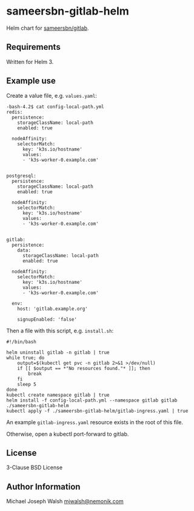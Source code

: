 # sameersbn-gitlab-helm

Helm chart for [sameersbn/gitlab](https://github.com/sameersbn/docker-gitlab).

## Requirements

Written for Helm 3.

## Example use

Create a value file, e.g. `values.yaml`:

```
-bash-4.2$ cat config-local-path.yml
redis:
  persistence:
    storageClassName: local-path
    enabled: true

  nodeAffinity:
    selectorMatch:
      key: 'k3s.io/hostname'
      values:
      - 'k3s-worker-0.example.com'


postgresql:
  persistence:
    storageClassName: local-path
    enabled: true

  nodeAffinity:
    selectorMatch:
      key: 'k3s.io/hostname'
      values:
      - 'k3s-worker-0.example.com'


gitlab:
  persistence:
    data:
      storageClassName: local-path
      enabled: true

  nodeAffinity:
    selectorMatch:
      key: 'k3s.io/hostname'
      values:
      - 'k3s-worker-0.example.com'

  env:
    host: 'gitlab.example.org'

    signupEnabled: 'false'
```

Then a file with this script, e.g. `install.sh`:

```
#!/bin/bash

helm uninstall gitlab -n gitlab | true
while true; do
    output=$(kubectl get pvc -n gitlab 2>&1 >/dev/null)
    if [[ $output == *"No resources found."* ]]; then
        break
    fi
    sleep 5
done
kubectl create namespace gitlab | true
helm install -f config-local-path.yml --namespace gitlab gitlab ./sameersbn-gitlab-helm
kubectl apply -f ./sameersbn-gitlab-helm/gitlab-ingress.yaml | true
```

An example `gitlab-ingress.yaml` resource exists in the root of this file.

Otherwise, open a kubectl port-forward to gitlab.

## License

3-Clause BSD License

## Author Information

Michael Joseph Walsh <mjwalsh@nemonik.com>
